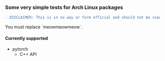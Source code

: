 ### Some very simple tests for Arch Linux packages

```diff
- DISCLAIMER: This is in no way or form official and should not be viewed as representing Arch Linux
```

<div>
<aside class="notice">You must replace `meowmeowmeow`.</aside>
</div>

#### Currently supported
 * pytorch
   - C++ API